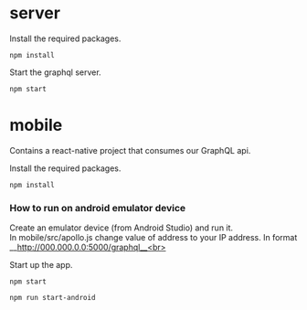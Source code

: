 # server 
Install the required packages.

```npm install```

Start the graphql server.

```npm start```

# mobile
Contains a react-native project that consumes our GraphQL api.<br>

Install the required packages.

```npm install```

### How to run on android emulator device
Create an emulator device (from Android Studio) and run it. <br>
In mobile/src/apollo.js change value of address to your IP address. In format  __http://000.000.0.0:5000/graphql__<br>

Start up the app.

```npm start```

```npm run start-android```



